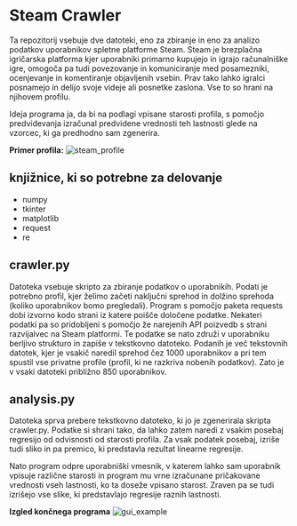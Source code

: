 # Steam Crawler

Ta repozitorij vsebuje dve datoteki, eno za zbiranje in eno za analizo podatkov uporabnikov spletne platforme Steam.
Steam je brezplačna igričarska platforma kjer uporabniki primarno kupujejo in igrajo računalniške igre, omogoča pa tudi povezovanje in komuniciranje med posamezniki, ocenjevanje in komentiranje objavljenih vsebin. Prav tako lahko igralci posnamejo in delijo svoje videje ali posnetke zaslona. Vse to so hrani na njihovem profilu. 

Ideja programa ja, da bi na podlagi vpisane starosti profila, s pomočjo predvidevanja izračunal predvidene vrednosti teh lastnosti glede na vzorcec, ki ga predhodno sam zgenerira.

**Primer profila:**
![steam_profile](steam_profile)

## knjižnice, ki so potrebne za delovanje
+ numpy
+ tkinter
+ matplotlib
+ request
+ re

## crawler.py
Datoteka vsebuje skripto za zbiranje podatkov o uporabnikih. Podati je potrebno profil, kjer želimo začeti naključni sprehod in dolžino sprehoda (koliko uporabnikov bomo pregledali). Program s pomočjo paketa requests dobi izvorno kodo strani iz katere poišče določene podatke. Nekateri podatki pa so pridobljeni s pomočjo že narejenih API poizvedb s strani razvijalvec na Steam platformi. 
Te podatke se nato združi v uporabniku berljivo strukturo in zapiše v tekstkovno datoteko.
Podanih je več tekstovnih datotek, kjer je vsakič naredil sprehod čez 1000 uporabnikov a pri tem spustil vse privatne profile (profil, ki ne razkriva nobenih podatkov). Zato je v vsaki datoteki približno 850 uporabnikov.

## analysis.py
Datoteka sprva prebere tekstkovno datoteko, ki jo je zgenerirala skripta crawler.py. Podatke si shrani tako, da lahko zatem naredi z vsakim posebaj regresijo od odvisnosti od starosti profila. Za vsak podatek posebaj, izriše tudi sliko in pa premico, ki predstavla rezultat linearne regresije. 

Nato program odpre uporabniški vmesnik, v katerem lahko sam uporabnik vpisuje različne starosti in program mu vrne izračunane pričakovane vrednosti vseh lastnosti, ko ta doseže vpisano starost. Zraven pa se tudi izrišejo vse slike, ki predstavlajo regresije raznih lastnosti.

**Izgled končnega programa**
![gui_example](gui_example)
